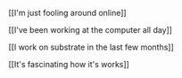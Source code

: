  [[I'm just fooling around online]]
 
 [[I've been working at the computer all day]]

 [[I work on substrate in the last few months]]
 
 [[It's fascinating how it's works]]
